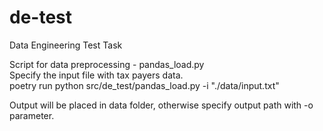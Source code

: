 # de-test
Data Engineering Test Task  

Script for data preprocessing - pandas_load.py  
Specify the input file with tax payers data.  
poetry run python src/de_test/pandas_load.py -i "./data/input.txt"  

Output will be placed in data folder, otherwise specify output path with -o parameter.
